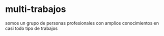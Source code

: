 # multi-trabajos
somos un grupo de personas profesionales con amplios conocimientos en casi todo tipo de trabajos
